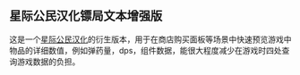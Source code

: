 ## 星际公民汉化镖局文本增强版

这是一个[星际公民汉化](https://www.starcitizenzw.com/)的衍生版本，用于在商店购买面板等场景中快速预览游戏中物品的详细数值，例如弹药量，dps，组件数据，能很大程度减少在游戏时四处查询游戏数据的负担。